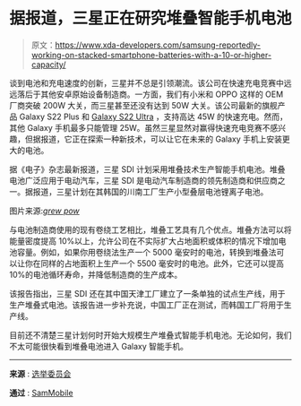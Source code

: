 # 据报道，三星正在研究堆叠智能手机电池

> 原文：<https://www.xda-developers.com/samsung-reportedly-working-on-stacked-smartphone-batteries-with-a-10-or-higher-capacity/>

谈到电池和充电速度的创新，三星并不总是引领潮流。该公司在快速充电竞赛中远远落后于其他安卓原始设备制造商。一方面，我们有小米和 OPPO 这样的 OEM 厂商突破 200W 大关，而三星甚至还没有达到 50W 大关。该公司最新的旗舰产品 Galaxy S22 Plus 和 [Galaxy S22 Ultra](https://www.xda-developers.com/samsung-galaxy-s22-ultra-review/) ，支持高达 45W 的快速充电。然而，其他 Galaxy 手机最多只能管理 25W。虽然三星显然对赢得快速充电竞赛不感兴趣，但据报道，它正在探索一种新技术，可以让它在未来的 Galaxy 手机上安装更大的电池。

据《电子》杂志最新报道，三星 SDI 计划采用堆叠技术生产智能手机电池。堆叠电池广泛应用于电动汽车，三星 SDI 是电动汽车制造商的领先制造商和供应商之一。据报道，三星计划在其韩国的川南工厂生产小型叠层电池锂离子电池。

图片来源:[*grew pow*](https://www.grepow.com/blog/winding-vs-stacking-which-is-better-for-lithium-battery/#The_advantages_of_stacking)

与电池制造商使用的现有卷绕工艺相比，堆叠工艺具有几个优点。堆叠方法可以将能量密度提高 10%以上，允许公司在不实际扩大占地面积或体积的情况下增加电池容量。例如，如果你用卷绕法生产一个 5000 毫安时的电池，转换到堆叠法可以让你在同样的占地面积上生产一个 5500 毫安时的电池。此外，它还可以提高 10%的电池循环寿命，并降低制造商的生产成本。

该报告指出，三星 SDI 还在其中国天津工厂建立了一条单独的试点生产线，用于生产堆叠式电池。该报告进一步补充说，中国工厂正在测试，而韩国工厂将用于生产线。

目前还不清楚三星计划何时开始大规模生产堆叠式智能手机电池。无论如何，我们不太可能很快看到堆叠电池进入 Galaxy 智能手机。

* * *

**来源** : [选举委员会](http://www.thelec.kr/news/articleView.html?idxno=16716)

**通过** : [SamMobile](https://www.sammobile.com/news/samsung-is-developing-stacked-smartphone-batteries-inspired-by-electric-cars/)